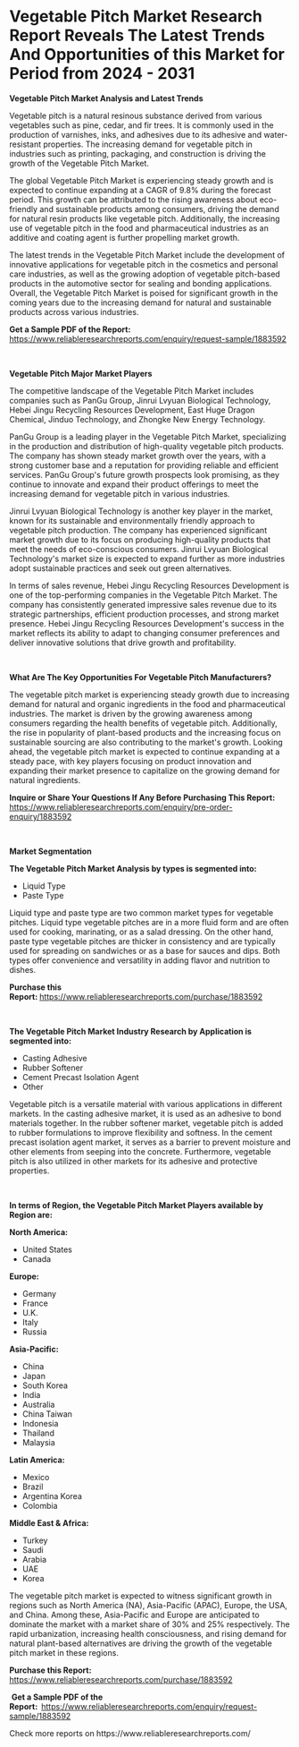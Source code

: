 <p><h1>Vegetable Pitch Market Research Report Reveals The Latest Trends And Opportunities of this Market for Period from 2024 - 2031</h1></p><p><strong>Vegetable Pitch Market Analysis and Latest Trends</strong></p>
<p><p>Vegetable pitch is a natural resinous substance derived from various vegetables such as pine, cedar, and fir trees. It is commonly used in the production of varnishes, inks, and adhesives due to its adhesive and water-resistant properties. The increasing demand for vegetable pitch in industries such as printing, packaging, and construction is driving the growth of the Vegetable Pitch Market.</p><p>The global Vegetable Pitch Market is experiencing steady growth and is expected to continue expanding at a CAGR of 9.8% during the forecast period. This growth can be attributed to the rising awareness about eco-friendly and sustainable products among consumers, driving the demand for natural resin products like vegetable pitch. Additionally, the increasing use of vegetable pitch in the food and pharmaceutical industries as an additive and coating agent is further propelling market growth.</p><p>The latest trends in the Vegetable Pitch Market include the development of innovative applications for vegetable pitch in the cosmetics and personal care industries, as well as the growing adoption of vegetable pitch-based products in the automotive sector for sealing and bonding applications. Overall, the Vegetable Pitch Market is poised for significant growth in the coming years due to the increasing demand for natural and sustainable products across various industries.</p></p>
<p><strong>Get a Sample PDF of the Report:&nbsp;</strong> <a href="https://www.reliableresearchreports.com/enquiry/request-sample/1883592">https://www.reliableresearchreports.com/enquiry/request-sample/1883592</a></p>
<p>&nbsp;</p>
<p><strong>Vegetable Pitch Major Market Players</strong></p>
<p><p>The competitive landscape of the Vegetable Pitch Market includes companies such as PanGu Group, Jinrui Lvyuan Biological Technology, Hebei Jingu Recycling Resources Development, East Huge Dragon Chemical, Jinduo Technology, and Zhongke New Energy Technology.</p><p>PanGu Group is a leading player in the Vegetable Pitch Market, specializing in the production and distribution of high-quality vegetable pitch products. The company has shown steady market growth over the years, with a strong customer base and a reputation for providing reliable and efficient services. PanGu Group's future growth prospects look promising, as they continue to innovate and expand their product offerings to meet the increasing demand for vegetable pitch in various industries.</p><p>Jinrui Lvyuan Biological Technology is another key player in the market, known for its sustainable and environmentally friendly approach to vegetable pitch production. The company has experienced significant market growth due to its focus on producing high-quality products that meet the needs of eco-conscious consumers. Jinrui Lvyuan Biological Technology's market size is expected to expand further as more industries adopt sustainable practices and seek out green alternatives.</p><p>In terms of sales revenue, Hebei Jingu Recycling Resources Development is one of the top-performing companies in the Vegetable Pitch Market. The company has consistently generated impressive sales revenue due to its strategic partnerships, efficient production processes, and strong market presence. Hebei Jingu Recycling Resources Development's success in the market reflects its ability to adapt to changing consumer preferences and deliver innovative solutions that drive growth and profitability.</p></p>
<p>&nbsp;</p>
<p><strong>What Are The Key Opportunities For Vegetable Pitch Manufacturers?</strong></p>
<p><p>The vegetable pitch market is experiencing steady growth due to increasing demand for natural and organic ingredients in the food and pharmaceutical industries. The market is driven by the growing awareness among consumers regarding the health benefits of vegetable pitch. Additionally, the rise in popularity of plant-based products and the increasing focus on sustainable sourcing are also contributing to the market's growth. Looking ahead, the vegetable pitch market is expected to continue expanding at a steady pace, with key players focusing on product innovation and expanding their market presence to capitalize on the growing demand for natural ingredients.</p></p>
<p><strong>Inquire or Share Your Questions If Any Before Purchasing This Report:</strong> <a href="https://www.reliableresearchreports.com/enquiry/pre-order-enquiry/1883592">https://www.reliableresearchreports.com/enquiry/pre-order-enquiry/1883592</a></p>
<p>&nbsp;</p>
<p><strong>Market Segmentation</strong></p>
<p><strong>The Vegetable Pitch Market Analysis by types is segmented into:</strong></p>
<p><ul><li>Liquid Type</li><li>Paste Type</li></ul></p>
<p><p>Liquid type and paste type are two common market types for vegetable pitches. Liquid type vegetable pitches are in a more fluid form and are often used for cooking, marinating, or as a salad dressing. On the other hand, paste type vegetable pitches are thicker in consistency and are typically used for spreading on sandwiches or as a base for sauces and dips. Both types offer convenience and versatility in adding flavor and nutrition to dishes.</p></p>
<p><strong>Purchase this Report:&nbsp;</strong><a href="https://www.reliableresearchreports.com/purchase/1883592">https://www.reliableresearchreports.com/purchase/1883592</a></p>
<p>&nbsp;</p>
<p><strong>The Vegetable Pitch Market Industry Research by Application is segmented into:</strong></p>
<p><ul><li>Casting Adhesive</li><li>Rubber Softener</li><li>Cement Precast Isolation Agent</li><li>Other</li></ul></p>
<p><p>Vegetable pitch is a versatile material with various applications in different markets. In the casting adhesive market, it is used as an adhesive to bond materials together. In the rubber softener market, vegetable pitch is added to rubber formulations to improve flexibility and softness. In the cement precast isolation agent market, it serves as a barrier to prevent moisture and other elements from seeping into the concrete. Furthermore, vegetable pitch is also utilized in other markets for its adhesive and protective properties.</p></p>
<p>&nbsp;</p>
<p><strong>In terms of Region, the Vegetable Pitch Market Players available by Region are:</strong></p>
<p>
    <p> <strong> North America: </strong>
        <ul>
            <li>United States</li>
            <li>Canada</li>
        </ul>
        </p> 
    <p> <strong> Europe: </strong>
        <ul>
            <li>Germany</li>
            <li>France</li>
            <li>U.K.</li>
            <li>Italy</li>
            <li>Russia</li>
        </ul>
        </p> 
    <p> <strong> Asia-Pacific: </strong>
        <ul>
            <li>China</li>
            <li>Japan</li>
            <li>South Korea</li>
            <li>India</li>
            <li>Australia</li>
            <li>China Taiwan</li>
            <li>Indonesia</li>
            <li>Thailand</li>
            <li>Malaysia</li>
        </ul>
        </p> 
    <p> <strong> Latin America: </strong>
        <ul>
            <li>Mexico</li>
            <li>Brazil</li>
            <li>Argentina Korea</li>
            <li>Colombia</li>
        </ul>
        </p> 
    <p> <strong> Middle East & Africa: </strong>
        <ul>
            <li>Turkey</li>
            <li>Saudi</li>
            <li>Arabia</li>
            <li>UAE</li>
            <li>Korea</li>
        </ul>
    </p>
    </p>
<p><p>The vegetable pitch market is expected to witness significant growth in regions such as North America (NA), Asia-Pacific (APAC), Europe, the USA, and China. Among these, Asia-Pacific and Europe are anticipated to dominate the market with a market share of 30% and 25% respectively. The rapid urbanization, increasing health consciousness, and rising demand for natural plant-based alternatives are driving the growth of the vegetable pitch market in these regions.</p></p>
<p><strong>Purchase this Report: </strong><a href="https://www.reliableresearchreports.com/purchase/1883592">https://www.reliableresearchreports.com/purchase/1883592</a></p>
<p>&nbsp;<strong>Get a Sample PDF of the Report:&nbsp;&nbsp;</strong><a href="https://www.reliableresearchreports.com/enquiry/request-sample/1883592">https://www.reliableresearchreports.com/enquiry/request-sample/1883592</a></p>
<p><strong></strong></p>
<p>Check more reports on https://www.reliableresearchreports.com/</p>